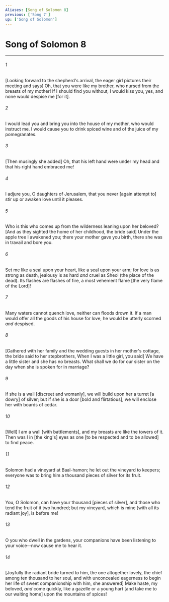 ```yaml
---
Aliases: [Song of Solomon 8]
previous: ['Song 7']
up: ['Song of Solomon']
---
```

# Song of Solomon 8

***














###### 1 






[Looking forward to the shepherd's arrival, the eager girl pictures their meeting and says] Oh, that you were like my brother, who nursed from the breasts of my mother! If I should find you without, I would kiss you, yes, and none would despise me [for it]. 













###### 2 






I would lead you and bring you into the house of my mother, who would instruct me. I would cause you to drink spiced wine and of the juice of my pomegranates. 













###### 3 






[Then musingly she added] Oh, that his left hand were under my head and that his right hand embraced me! 













###### 4 






I adjure you, O daughters of Jerusalem, that you never [again attempt to] stir up or awaken love until it pleases. 













###### 5 






Who is this who comes up from the wilderness leaning upon her beloved? [And as they sighted the home of her childhood, the bride said] Under the apple tree I awakened you; there your mother gave you birth, there she was in travail and bore you. 













###### 6 






Set me like a seal upon your heart, like a seal upon your arm; for love is as strong as death, jealousy is as hard _and_ cruel as Sheol (the place of the dead). Its flashes are flashes of fire, a most vehement flame [the very flame of the Lord]! 













###### 7 






Many waters cannot quench love, neither can floods drown it. If a man would offer all the goods of his house for love, he would be utterly scorned _and_ despised. 













###### 8 






[Gathered with her family and the wedding guests in her mother's cottage, the bride said to her stepbrothers, When I was a little girl, you said] We have a little sister and she has no breasts. What shall we do for our sister on the day when she is spoken for in marriage? 













###### 9 






If she is a wall [discreet and womanly], we will build upon her a turret [a dowry] of silver; but if she is a door [bold and flirtatious], we will enclose her with boards of cedar. 













###### 10 






[Well] I am a wall [with battlements], and my breasts are like the towers of it. Then was I in [the king's] eyes as one [to be respected and to be allowed] to find peace. 













###### 11 






Solomon had a vineyard at Baal-hamon; he let out the vineyard to keepers; everyone was to bring him a thousand pieces of silver for its fruit. 













###### 12 






You, O Solomon, can have your thousand [pieces of silver], and those who tend the fruit of it two hundred; but my vineyard, which is mine [with all its radiant joy], is before me! 













###### 13 






O you who dwell in the gardens, your companions have been listening to your voice--now cause me to hear it. 













###### 14 






[Joyfully the radiant bride turned to him, the one altogether lovely, the chief among ten thousand to her soul, and with unconcealed eagerness to begin her life of sweet companionship with him, she answered] Make haste, my beloved, _and_ come quickly, like a gazelle or a young hart [and take me to our waiting home] upon the mountains of spices!
